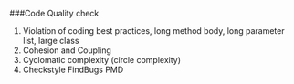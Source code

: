 ###Code Quality check
1. Violation of coding best practices, long method body, long parameter list, large class
2. Cohesion and Coupling
3. Cyclomatic complexity  (circle complexity)
4. Checkstyle FindBugs PMD

